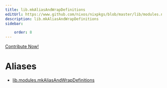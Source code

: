 ```yaml
---
title: lib.mkAliasAndWrapDefinitions
editUrl: https://www.github.com/nixos/nixpkgs/blob/master/lib/modules.nix#L1071C31
description: lib.mkAliasAndWrapDefinitions
sidebar:

    order: 8
---
```


<a href="https://www.github.com/nixos/nixpkgs/blob/master/lib/modules.nix#L1071C31">Contribute Now!</a>


# Aliases

- [lib.modules.mkAliasAndWrapDefinitions](/nix-doc-comments/reference/lib/modules/lib-modules-mkAliasAndWrapDefinitions)


